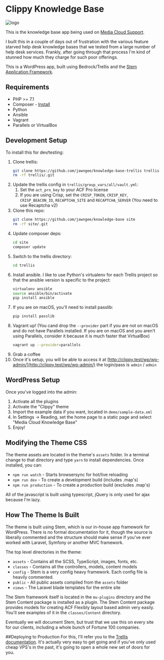 # Clippy Knowledge Base

![logo](https://encrypted-tbn0.gstatic.com/images?q=tbn:ANd9GcRBbBdtY0iJQNui3bbMXg_gk4n_JDAq7KaxMZPNgLaU21nB5XKh&s)

This is the knowledge base app being used on [Media Cloud Support](https://kb.mediacloud.press/).  

I built this in a couple of days out of frustration with the various feature starved help desk knowledge bases that we tested from a large number of help desk services.  Frankly, after going through that process I'm kind of stunned how much they charge for such poor offerings.

This is a WordPress app, built using Bedrock/Trellis and the [Stem Application Framework](https://github.com/stem-press/stem).

## Requirements

* PHP >= 7.1
* Composer - [Install](https://getcomposer.org/doc/00-intro.md#installation-linux-unix-osx)
* Python
* Ansible
* Vagrant
* Parallels or VirtualBox


## Development Setup
To install this for dev/testing:

1. Clone trellis:
    ```sh
    git clone https://github.com/jawngee/knowledge-base-trellis trellis
    rm -rf trellis/.git
    ```
2. Update the trellis config in `trellis/group_vars/all/vault.yml`:
   1. Set the `act_pro_key` to your ACF Pro license
   2. If you are using Crisp, set the `CRISP_TOKEN`, `CRISP_KEY`, `CRISP_BEACON_ID`, `RECAPTCHA_SITE` and `RECAPTCHA_SERVER` (You need to use Recaptcha v2)
3. Clone this repo:
    ```sh
    git clone https://github.com/jawngee/knowledge-base site
    rm -rf site/.git
    ```
4. Update composer deps:
    ```sh
    cd site
    composer update
    ```
5. Switch to the trellis directory:
    ```sh
    cd trellis
    ```
5. Install ansible.  I like to use Python's virtualenv for each Trellis project so that the ansible version is specific to the project:
    ```sh
    virtualenv ansible
    source ansible/bin/activate
    pip install ansible
    ```
6. If you are on macOS, you'll need to install passlib:
   ```sh
   pip install passlib
   ```
7. Vagrant up! (You cand drop the `--provider` part if you are not on macOS and do not have Parallels installed.  If you are on macOS and you aren't using Parallels, consider it because it is much faster that VirtualBox)
   ```sh
   vagrant up --provider=parallels
   ```
8. Grab a coffee
9. Once it's setup, you will be able to access it at [http://clippy.test/wp/wp-admin/](http://clippy.test/wp/wp-admin/) the login/pass is `admin` / `admin`

## WordPress Setup
Once you've logged into the admin:

1. Activate all the plugins
2. Activate the "Clippy" theme
3. Import the example data if you want, located in `demo/sample-data.xml`
4. In Settings -> Reading, set the home page to a static page and select "Media Cloud Knowledge Base"
5. Enjoy!


## Modifying the Theme CSS
The theme assets are located in the theme's `assets` folder.  In a terminal change to that directory and type `yarn` to install dependencies.  Once installed, you can:

* `npm run watch` - Starts browsersync for hot/live reloading
* `npm run dev` - To create a development build (includes .map's)
* `npm run production` - To create a production build (excludes .map's)

All of the javascript is built using typescript, jQuery is only used for ajax because I'm lazy.

## How The Theme Is Built
The theme is built using Stem, which is our in-house app framework for WordPress.  There is no formal documentation for it, though the source is liberally commented and the structure should make sense if you've ever worked with Laravel, Symfony or another MVC framework.

The top level directories in the theme:

* `assets` - Contains all the SCSS, TypeScript, images, fonts, etc.
* `classes` - Contains all the controllers, models, content models
* `config` - Stem is a very config heavy framework.  Each config file is heavily commented.
* `public` - All public assets compiled from the `assets` folder
* `views` - The Laravel blade templates for the entire site

The Stem framework itself is located in the `mu-plugins` directory and the Stem Content package is installed as a plugin.  The Stem Content package provides models for creating ACF Flexibly layout based admin very easily.  You'll see examples of it in the `classes/Content` directory.

Eventually we will document Stem, but trust that we use this on every site for our clients, including a whole bunch of Fortune 100 companies.

##Deploying to Production
For this, I'll refer you to the [Trellis documentation](https://roots.io/trellis/docs/remote-server-setup/).  It's actually very easy to get going and if you've only used cheap VPS's in the past, it's going to open a whole new set of doors for you.
